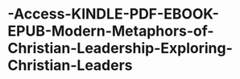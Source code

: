 # -Access-KINDLE-PDF-EBOOK-EPUB-Modern-Metaphors-of-Christian-Leadership-Exploring-Christian-Leaders